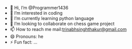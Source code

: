 - 👋 Hi, I’m @Programmer1436
- 👀 I’m interested in coding
- 🌱 I’m currently learning python language
- 💞️ I’m looking to collaborate on chess game project
- 📫 How to reach me mail:trinabhsinghthakur@gmail.com 
- 😄 Pronouns: he
- ⚡ Fun fact: ...

<!---
Programmer1436/Programmer1436 is a ✨ special ✨ repository because its `README.md` (this file) appears on your GitHub profile.
You can click the Preview link to take a look at your changes.
--->
